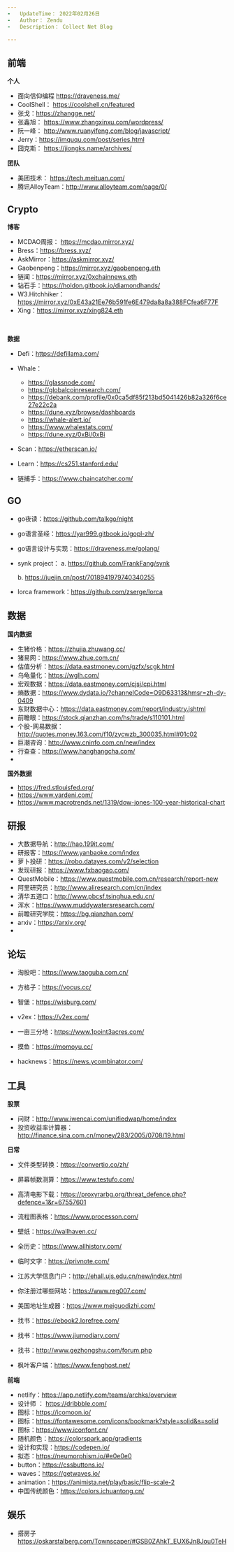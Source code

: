 ```yaml
---
-   UpdateTime： 2022年02月26日
-   Author： Zendu
-   Description： Collect Net Blog

---
```




## 前端

**个人**

-   面向信仰编程 https://draveness.me/
-   CoolShell： https://coolshell.cn/featured
-   张戈：https://zhangge.net/
-   张鑫旭： https://www.zhangxinxu.com/wordpress/
-   阮一峰： http://www.ruanyifeng.com/blog/javascript/
-   Jerry：https://imququ.com/post/series.html
-   囧克斯： https://jiongks.name/archives/



**团队**

-   美团技术： https://tech.meituan.com/
-   腾讯AlloyTeam：http://www.alloyteam.com/page/0/



## Crypto

**博客**

-   MCDAO周报： https://mcdao.mirror.xyz/
-   Bress：https://bress.xyz/
-   AskMirror：https://askmirror.xyz/
-   Gaobenpeng：https://mirror.xyz/gaobenpeng.eth
-   链闻：https://mirror.xyz/0xchainnews.eth
-   钻石手：https://holdon.gitbook.io/diamondhands/
-   W3.Hitchhiker：https://mirror.xyz/0xE43a21Ee76b591fe6E479da8a8a388FCfea6F77F
-   Xing：https://mirror.xyz/xing824.eth

<br>

**数据**

-   Defi：https://defillama.com/
-   Whale：
    -   https://glassnode.com/
    -   https://globalcoinresearch.com/
    -   https://debank.com/profile/0x0ca5df85f213bd5041426b82a326f6ce27e22c2a
    -   https://dune.xyz/browse/dashboards
    -   https://whale-alert.io/
    -   https://www.whalestats.com/
    -   https://dune.xyz/0xBi/0xBi
    
-   Scan：https://etherscan.io/
-   Learn：https://cs251.stanford.edu/
-   链捕手：https://www.chaincatcher.com/







## GO

-   go夜读：https://github.com/talkgo/night

-   go语言圣经：https://yar999.gitbook.io/gopl-zh/

-   go语言设计与实现：https://draveness.me/golang/

-   synk project：
    a. https://github.com/FrankFang/synk

    b. https://juejin.cn/post/7018941979740340255


-   lorca framework：https://github.com/zserge/lorca







## 数据

**国内数据**

-   生猪价格：https://zhujia.zhuwang.cc/
-   猪易网：https://www.zhue.com.cn/
-   估值分析：https://data.eastmoney.com/gzfx/scgk.html
-   乌龟量化：https://wglh.com/
-   宏观数据：https://data.eastmoney.com/cjsj/cpi.html
-   熵数据：https://www.dydata.io/?channelCode=O9D63313&hmsr=zh-dy-0409
-   东财数据中心：https://data.eastmoney.com/report/industry.jshtml
-   前瞻眼：https://stock.qianzhan.com/hs/trade/s110101.html
-   个股-网易数据：http://quotes.money.163.com/f10/zycwzb_300035.html#01c02
-   巨潮咨询：http://www.cninfo.com.cn/new/index
-   行查查：https://www.hanghangcha.com/
-   



**国外数据**

-   https://fred.stlouisfed.org/
-   https://www.yardeni.com/
-   https://www.macrotrends.net/1319/dow-jones-100-year-historical-chart







## 研报

-   大数据导航：http://hao.199it.com/
-   研报客：https://www.yanbaoke.com/index
-   萝卜投研：https://robo.datayes.com/v2/selection
-   发现研报：https://www.fxbaogao.com/
-   QuestMobile：https://www.questmobile.com.cn/research/report-new
-   阿里研究员：http://www.aliresearch.com/cn/index
-   清华五道口：http://www.pbcsf.tsinghua.edu.cn/
-   浑水：https://www.muddywatersresearch.com/
-   前瞻研究学院：https://bg.qianzhan.com/
-   arxiv：https://arxiv.org/
-   





## 论坛

-   淘股吧：https://www.taoguba.com.cn/

-   方格子：https://vocus.cc/

-   智堡：https://wisburg.com/

-   v2ex：https://v2ex.com/

-   一亩三分地：https://www.1point3acres.com/

-   摸鱼：https://momoyu.cc/

-   hacknews：https://news.ycombinator.com/

    





## 工具

**股票**

-   问财：http://www.iwencai.com/unifiedwap/home/index
-   投资收益率计算器：http://finance.sina.com.cn/money/283/2005/0708/19.html



**日常**

-   文件类型转换：https://convertio.co/zh/

-   屏幕帧数测算：https://www.testufo.com/

-   高清电影下载：https://proxyrarbg.org/threat_defence.php?defence=1&r=67557601

-   流程图表格：https://www.processon.com/

-   壁纸：https://wallhaven.cc/

-   全历史：https://www.allhistory.com/

-   临时文字：https://privnote.com/

-   江苏大学信息门户：http://ehall.ujs.edu.cn/new/index.html

-   你注册过哪些网站：https://www.reg007.com/

-   美国地址生成器：https://www.meiguodizhi.com/

-   找书：https://ebook2.lorefree.com/

-   找书：https://www.jiumodiary.com/

-   找书：http://www.gezhongshu.com/forum.php

-   枫叶客户端：https://www.fenghost.net/

    



**前端**

-   netlify：https://app.netlify.com/teams/archks/overview
-   设计师 ： https://dribbble.com/
-   图标：https://icomoon.io/
-   图标：https://fontawesome.com/icons/bookmark?style=solid&s=solid
-   图标：https://www.iconfont.cn/
-   随机颜色：https://colorspark.app/gradients
-   设计和实现：https://codepen.io/
-   拟态：https://neumorphism.io/#e0e0e0
-   button：https://cssbuttons.io/
-   waves：https://getwaves.io/
-   animation：https://animista.net/play/basic/flip-scale-2
-   中国传统颜色：https://colors.ichuantong.cn/



## 娱乐

-   搭房子 https://oskarstalberg.com/Townscaper/#GSB0ZAhkT_EUX6Jn8Jou0TeH





<p style="display: none; color: red; opacity: 0;">https://docs.google.com/document/d/1aCR_luOrVLKK1CvaQoG6z34Ae1mKdu8404ums_DVk3Q/edit</p>

